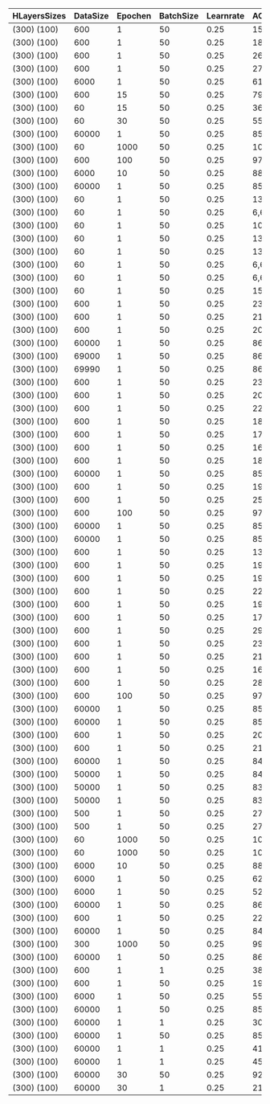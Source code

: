 | HLayersSizes |DataSize| Epochen | BatchSize | Learnrate | ACtrainingD | ACtestD |
|----------|----------|----------|----------|----------|----------|----------|
| (300)  (100) |600|1|50|0.25|15,83%|12,53%|
| (300)  (100) |600|1|50|0.25|18,67%|16,00%|
| (300)  (100) |600|1|50|0.25|26,83%|23,21%|
| (300)  (100) |600|1|50|0.25|27,50%|22,75%|
| (300)  (100) |6000|1|50|0.25|61,17%|59,01%|
| (300)  (100) |600|15|50|0.25|79,67%|63,51%|
| (300)  (100) |60|15|50|0.25|36,67%|21,35%|
| (300)  (100) |60|30|50|0.25|55,00%|24,82%|
| (300)  (100) |60000|1|50|0.25|85,33%|85,82%|
| (300)  (100) |60|1000|50|0.25|100,00%|53,37%|
| (300)  (100) |600|100|50|0.25|97,50%|77,18%|
| (300)  (100) |6000|10|50|0.25|88,42%|85,42%|
| (300)  (100) |60000|1|50|0.25|85,73%|86,35%|
| (300)  (100) |60|1|50|0.25|13,33%|10,22%|
| (300)  (100) |60|1|50|0.25|6,67%|10,14%|
| (300)  (100) |60|1|50|0.25|10,00%|9,29%|
| (300)  (100) |60|1|50|0.25|13,33%|10,10%|
| (300)  (100) |60|1|50|0.25|13,33%|10,11%|
| (300)  (100) |60|1|50|0.25|6,67%|8,69%|
| (300)  (100) |60|1|50|0.25|6,67%|9,70%|
| (300)  (100) |60|1|50|0.25|15,00%|8,44%|
| (300)  (100) |600|1|50|0.25|23,83%|20,28%|
| (300)  (100) |600|1|50|0.25|21,33%|19,07%|
| (300)  (100) |600|1|50|0.25|20,00%|15,01%|
| (300)  (100) |60000|1|50|0.25|86,20%|86,99%|
| (300)  (100) |69000|1|50|0.25|86,20%|86,10%|
| (300)  (100) |69990|1|50|0.25|86,43%|90,00%|
| (300)  (100) |600|1|50|0.25|23,50%|18,12%|
| (300)  (100) |600|1|50|0.25|20,67%|17,30%|
| (300)  (100) |600|1|50|0.25|22,67%|15,76%|
| (300)  (100) |600|1|50|0.25|18,83%|17,68%|
| (300)  (100) |600|1|50|0.25|17,67%|13,81%|
| (300)  (100) |600|1|50|0.25|16,67%|13,62%|
| (300)  (100) |600|1|50|0.25|18,33%|17,50%|
| (300)  (100) |60000|1|50|0.25|85,63%|85,90%|
| (300)  (100) |600|1|50|0.25|19,33%|16,20%|
| (300)  (100) |600|1|50|0.25|25,50%|18,94%|
| (300)  (100) |600|100|50|0.25|97,33%|77,50%|
| (300)  (100) |60000|1|50|0.25|85,41%|86,51%|
| (300)  (100) |60000|1|50|0.25|85,28%|85,30%|
| (300)  (100) |600|1|50|0.25|13,50%|11,20%|
| (300)  (100) |600|1|50|0.25|19,67%|13,88%|
| (300)  (100) |600|1|50|0.25|19,50%|17,11%|
| (300)  (100) |600|1|50|0.25|22,67%|19,70%|
| (300)  (100) |600|1|50|0.25|19,83%|16,86%|
| (300)  (100) |600|1|50|0.25|17,50%|15,28%|
| (300)  (100) |600|1|50|0.25|29,00%|19,72%|
| (300)  (100) |600|1|50|0.25|23,17%|18,66%|
| (300)  (100) |600|1|50|0.25|21,83%|19,26%|
| (300)  (100) |600|1|50|0.25|16,50%|17,78%|
| (300)  (100) |600|1|50|0.25|28,00%|24,27%|
| (300)  (100) |600|100|50|0.25|97,17%|76,33%|
| (300)  (100) |60000|1|50|0.25|85,12%|86,12%|
| (300)  (100) |60000|1|50|0.25|85,88%|86,33%|
| (300)  (100) |600|1|50|0.25|20,50%|15,98%|
| (300)  (100) |600|1|50|0.25|21,83%|16,15%|
| (300)  (100) |60000|1|50|0.25|84,81%|85,68%|
| (300)  (100) |50000|1|50|0.25|84,64%|85,76%|
| (300)  (100) |50000|1|50|0.25|83,49%|84,52%|
| (300)  (100) |50000|1|50|0.25|83,96%|85,35%|
| (300)  (100) |500|1|50|0.25|27,20%|20,59%|
| (300)  (100) |500|1|50|0.25|27,40%|22,38%|
| (300)  (100) |60|1000|50|0.25|100,00%|55,74%|
| (300)  (100) |60|1000|50|0.25|100,00%|55,34%|
| (300)  (100) |6000|10|50|0.25|88,43%|84,79%|
| (300)  (100) |6000|1|50|0.25|62,40%|59,11%|
| (300)  (100) |6000|1|50|0.25|52,02%|50,86%|
| (300)  (100) |60000|1|50|0.25|86,00%|86,08%|
| (300)  (100) |600|1|50|0.25|22,50%|18,80%|
| (300)  (100) |60000|1|50|0.25|84,76%|85,29%|
| (300)  (100) |300|1000|50|0.25|99,67%|70,44%|
| (300)  (100) |60000|1|50|0.25|86,38%|87,09%|
| (300)  (100) |600|1|1|0.25|38,83%|36,39%|
| (300)  (100) |600|1|50|0.25|19,17%|12,78%|
| (300)  (100) |6000|1|50|0.25|55,98%|53,77%|
| (300)  (100) |60000|1|50|0.25|85,29%|85,88%|
| (300)  (100) |60000|1|1|0.25|30,97%|30,08%|
| (300)  (100) |60000|1|50|0.25|85,58%|86,26%|
| (300)  (100) |60000|1|1|0.25|41,07%|39,91%|
| (300)  (100) |60000|1|1|0.25|45,50%|44,27%|
| (300)  (100) |60000|30|50|0.25|92,42%|92,47%|
| (300)  (100) |60000|30|1|0.25|21,59%|21,54%|